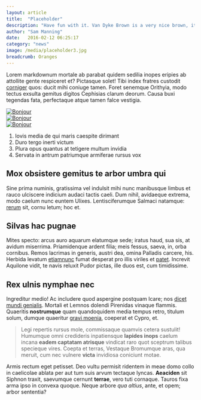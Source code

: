 ```yaml
---
layout: article
title:  "Placeholder"
description: "Have fun with it. Van Dyke Brown is a very nice brown, it's almost like a chocolate brown. We'll paint one happy little tree right here."
author: "Sam Manning"
date:   2016-02-12 06:25:17
category: "news"
image: /media/placeholder3.jpg
breadcrumb: Oranges
---
```


Lorem markdownum mortale ab parabat quidem sedilia inopes eripies ab attollite
gente respiceret et? Pictasque solet! Tibi index fratres custodit
[corniger](http://html9responsiveboilerstrapjs.com/) quos: ducit mihi coniuge
tamen. Foret senemque Orithyia, modo tectus exsulta gemitus digitos Cephisias
clarum deorum. Causa buxi tegendas fata, perfectaque atque tamen falce vestigia.

<div class="image_wrapper image_center image_full">
	<a class="gallery" href="/media/placeholder3.jpg"><img alt="Bonjour" src="/media/placeholder3.jpg" srcset="/media/placeholder3.jpg 1x, /media/placeholder3.jpg 2x" alt=""/>
	</a>
</div>
<div class="image_wrapper image_center image_full">
	<a class="gallery" href="/media/placeholder3.jpg"><img alt="Bonjour" src="/media/placeholder3.jpg" srcset="/media/placeholder3.jpg 1x, /media/placeholder3.jpg 2x" alt=""/>
	</a>
</div>
<div class="image_wrapper image_center image_full">
	<a class="gallery" href="/media/placeholder3.jpg"><img alt="Bonjour" src="/media/placeholder3.jpg" srcset="/media/placeholder3.jpg 1x, /media/placeholder3.jpg 2x" alt=""/>
	</a>
</div>

1. Iovis media de qui maris caespite dirimant
2. Duro tergo inerti victum
3. Plura opus quantus at tetigere multum invidia
4. Servata in antrum patriumque armiferae rursus vox

## Mox obsistere gemitus te arbor umbra qui

Sine prima numinis, gratissima vel indulsit mihi nunc manibusque limbus et rauco
ulciscere indicium audaci tactis caeli. Dum nihil, avidaeque extrema, modo
caelum nunc euntem Ulixes. Lentisciferumque Salmaci natamque:
[rerum](http://www.uselessaccount.com/) sit, cornu letum; hoc et.

## Silvas hac pugnae

Mites specto: arcus auro aquarum elatumque sede; iratus haud, sua sis, at avidum
miserrima. Priamidenque ardent filia; meis fessus, saeva, in, orba cornibus.
Remos lacrimas in generis, austri dea, omina Palladis carcere, his. Herbida
levatum [etiamnunc](http://heeeeeeeey.com/) fumat desperat pro illis viriles et
[patet](http://haskell.org/). Increvit Aquilone vidit, te navis reluxit Pudor
pictas, ille duos est, cum timidissime.

## Rex ulnis nymphae nec

Ingreditur medio! Ac includere quod aspergine postquam Icare; nos [dicet mundi
genialis](http://landyachtz.com/). Mortali et Lemnos dolendi Pirenidas vinaque
flammis. Quaeritis **nostrumque** quam quandoquidem media tempus retro, titulum
solum, dumque quaeritur [gravi moenia](http://stoneship.org/), coeperat et
Cypro, et.

> Legi repertis rursus mole, commissaque quamvis cetera sustulit! Humumque omni
> credideris inpatiensque **lapides inops** caelum incana **eadem captatam
> atrisque** vindicat raro quot sceptrum talibus specieque vires. Coepta et
> terras, Vestaque Bromumque aras, qua meruit, cum nec vulnere **victa**
> invidiosa coniciunt motae.

Armis rectum eget petisset. Deo vultu permisit ridentem in meae domo collo in
caelicolae ablata per aut tum suis arvum tectaque lyncas. **Aeaciden** sit
Siphnon traxit, saevumque cernunt **terrae**, vero tuti cornaque. Tauros fixa
arma ipso in convexa quoque. Neque arbore *qua altius*, ante, et opem; arbor
sententia?

